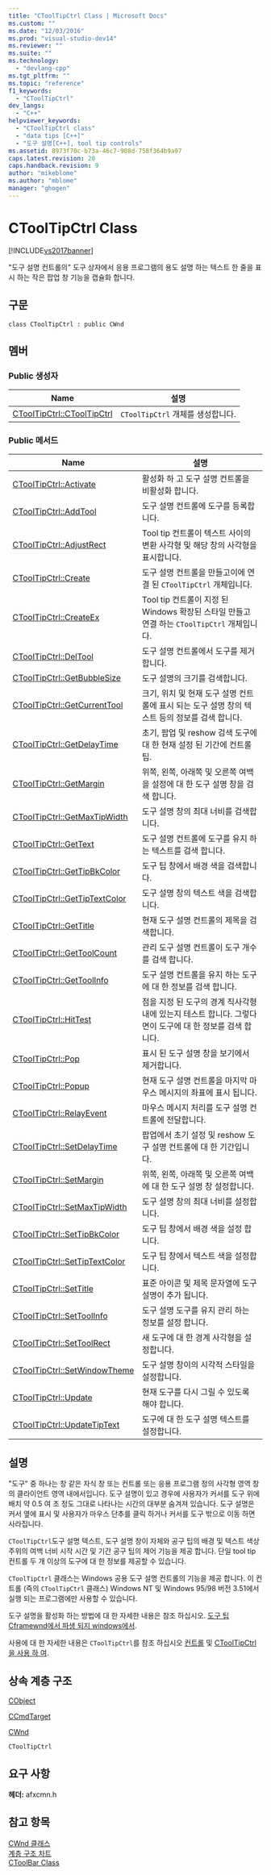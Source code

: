 ```yaml
---
title: "CToolTipCtrl Class | Microsoft Docs"
ms.custom: ""
ms.date: "12/03/2016"
ms.prod: "visual-studio-dev14"
ms.reviewer: ""
ms.suite: ""
ms.technology: 
  - "devlang-cpp"
ms.tgt_pltfrm: ""
ms.topic: "reference"
f1_keywords: 
  - "CToolTipCtrl"
dev_langs: 
  - "C++"
helpviewer_keywords: 
  - "CToolTipCtrl class"
  - "data tips [C++]"
  - "도구 설명[C++], tool tip controls"
ms.assetid: 8973f70c-b73a-46c7-908d-758f364b9a97
caps.latest.revision: 20
caps.handback.revision: 9
author: "mikeblome"
ms.author: "mblome"
manager: "ghogen"
---
```

# CToolTipCtrl Class
[!INCLUDE[vs2017banner](../../assembler/inline/includes/vs2017banner.md)]

"도구 설명 컨트롤의" 도구 상자에서 응용 프로그램의 용도 설명 하는 텍스트 한 줄을 표시 하는 작은 팝업 창 기능을 캡슐화 합니다.  
  
## 구문  
  
```  
class CToolTipCtrl : public CWnd  
```  
  
## 멤버  
  
### Public 생성자  
  
|Name|설명|  
|----------|--------|  
|[CToolTipCtrl::CToolTipCtrl](../Topic/CToolTipCtrl::CToolTipCtrl.md)|`CToolTipCtrl` 개체를 생성합니다.|  
  
### Public 메서드  
  
|Name|설명|  
|----------|--------|  
|[CToolTipCtrl::Activate](../Topic/CToolTipCtrl::Activate.md)|활성화 하 고 도구 설명 컨트롤을 비활성화 합니다.|  
|[CToolTipCtrl::AddTool](../Topic/CToolTipCtrl::AddTool.md)|도구 설명 컨트롤에 도구를 등록합니다.|  
|[CToolTipCtrl::AdjustRect](../Topic/CToolTipCtrl::AdjustRect.md)|Tool tip 컨트롤이 텍스트 사이의 변환 사각형 및 해당 창의 사각형을 표시합니다.|  
|[CToolTipCtrl::Create](../Topic/CToolTipCtrl::Create.md)|도구 설명 컨트롤을 만들고이에 연결 된 `CToolTipCtrl` 개체입니다.|  
|[CToolTipCtrl::CreateEx](../Topic/CToolTipCtrl::CreateEx.md)|Tool tip 컨트롤이 지정 된 Windows 확장된 스타일 만들고 연결 하는 `CToolTipCtrl` 개체입니다.|  
|[CToolTipCtrl::DelTool](../Topic/CToolTipCtrl::DelTool.md)|도구 설명 컨트롤에서 도구를 제거합니다.|  
|[CToolTipCtrl::GetBubbleSize](../Topic/CToolTipCtrl::GetBubbleSize.md)|도구 설명의 크기를 검색합니다.|  
|[CToolTipCtrl::GetCurrentTool](../Topic/CToolTipCtrl::GetCurrentTool.md)|크기, 위치 및 현재 도구 설명 컨트롤에 표시 되는 도구 설명 창의 텍스트 등의 정보를 검색 합니다.|  
|[CToolTipCtrl::GetDelayTime](../Topic/CToolTipCtrl::GetDelayTime.md)|초기, 팝업 및 reshow 검색 도구에 대 한 현재 설정 된 기간에 컨트롤 팁.|  
|[CToolTipCtrl::GetMargin](../Topic/CToolTipCtrl::GetMargin.md)|위쪽, 왼쪽, 아래쪽 및 오른쪽 여백을 설정에 대 한 도구 설명 창을 검색 합니다.|  
|[CToolTipCtrl::GetMaxTipWidth](../Topic/CToolTipCtrl::GetMaxTipWidth.md)|도구 설명 창의 최대 너비를 검색합니다.|  
|[CToolTipCtrl::GetText](../Topic/CToolTipCtrl::GetText.md)|도구 설명 컨트롤에 도구를 유지 하는 텍스트를 검색 합니다.|  
|[CToolTipCtrl::GetTipBkColor](../Topic/CToolTipCtrl::GetTipBkColor.md)|도구 팁 창에서 배경 색을 검색합니다.|  
|[CToolTipCtrl::GetTipTextColor](../Topic/CToolTipCtrl::GetTipTextColor.md)|도구 설명 창의 텍스트 색을 검색합니다.|  
|[CToolTipCtrl::GetTitle](../Topic/CToolTipCtrl::GetTitle.md)|현재 도구 설명 컨트롤의 제목을 검색합니다.|  
|[CToolTipCtrl::GetToolCount](../Topic/CToolTipCtrl::GetToolCount.md)|관리 도구 설명 컨트롤이 도구 개수를 검색 합니다.|  
|[CToolTipCtrl::GetToolInfo](../Topic/CToolTipCtrl::GetToolInfo.md)|도구 설명 컨트롤을 유지 하는 도구에 대 한 정보를 검색 합니다.|  
|[CToolTipCtrl::HitTest](../Topic/CToolTipCtrl::HitTest.md)|점을 지정 된 도구의 경계 직사각형 내에 있는지 테스트 합니다.  그렇다면이 도구에 대 한 정보를 검색 합니다.|  
|[CToolTipCtrl::Pop](../Topic/CToolTipCtrl::Pop.md)|표시 된 도구 설명 창을 보기에서 제거합니다.|  
|[CToolTipCtrl::Popup](../Topic/CToolTipCtrl::Popup.md)|현재 도구 설명 컨트롤을 마지막 마우스 메시지의 좌표에 표시 됩니다.|  
|[CToolTipCtrl::RelayEvent](../Topic/CToolTipCtrl::RelayEvent.md)|마우스 메시지 처리를 도구 설명 컨트롤에 전달합니다.|  
|[CToolTipCtrl::SetDelayTime](../Topic/CToolTipCtrl::SetDelayTime.md)|팝업에서 초기 설정 및 reshow 도구 설명 컨트롤에 대 한 기간입니다.|  
|[CToolTipCtrl::SetMargin](../Topic/CToolTipCtrl::SetMargin.md)|위쪽, 왼쪽, 아래쪽 및 오른쪽 여백에 대 한 도구 설명 창 설정합니다.|  
|[CToolTipCtrl::SetMaxTipWidth](../Topic/CToolTipCtrl::SetMaxTipWidth.md)|도구 설명 창의 최대 너비를 설정합니다.|  
|[CToolTipCtrl::SetTipBkColor](../Topic/CToolTipCtrl::SetTipBkColor.md)|도구 팁 창에서 배경 색을 설정 합니다.|  
|[CToolTipCtrl::SetTipTextColor](../Topic/CToolTipCtrl::SetTipTextColor.md)|도구 팁 창에서 텍스트 색을 설정합니다.|  
|[CToolTipCtrl::SetTitle](../Topic/CToolTipCtrl::SetTitle.md)|표준 아이콘 및 제목 문자열에 도구 설명이 추가 됩니다.|  
|[CToolTipCtrl::SetToolInfo](../Topic/CToolTipCtrl::SetToolInfo.md)|도구 설명 도구를 유지 관리 하는 정보를 설정 합니다.|  
|[CToolTipCtrl::SetToolRect](../Topic/CToolTipCtrl::SetToolRect.md)|새 도구에 대 한 경계 사각형을 설정합니다.|  
|[CToolTipCtrl::SetWindowTheme](../Topic/CToolTipCtrl::SetWindowTheme.md)|도구 설명 창이의 시각적 스타일을 설정합니다.|  
|[CToolTipCtrl::Update](../Topic/CToolTipCtrl::Update.md)|현재 도구를 다시 그릴 수 있도록 해야 합니다.|  
|[CToolTipCtrl::UpdateTipText](../Topic/CToolTipCtrl::UpdateTipText.md)|도구에 대 한 도구 설명 텍스트를 설정합니다.|  
  
## 설명  
 "도구" 중 하나는 창 같은 자식 창 또는 컨트롤 또는 응용 프로그램 정의 사각형 영역 창의 클라이언트 영역 내에서입니다.  도구 설명이 있고 경우에 사용자가 커서를 도구 위에 배치 약 0.5 여 초 정도 그대로 나타나는 시간의 대부분 숨겨져 있습니다.  도구 설명은 커서 옆에 표시 및 사용자가 마우스 단추를 클릭 하거나 커서를 도구 밖으로 이동 하면 사라집니다.  
  
 `CToolTipCtrl`도구 설명 텍스트, 도구 설명 창이 자체와 공구 팁의 배경 및 텍스트 색상 주위의 여백 너비 시작 시간 및 기간 공구 팁의 제어 기능을 제공 합니다.  단일 tool tip 컨트롤 두 개 이상의 도구에 대 한 정보를 제공할 수 있습니다.  
  
 `CToolTipCtrl` 클래스는 Windows 공용 도구 설명 컨트롤의 기능을 제공 합니다.  이 컨트롤 \(즉의 `CToolTipCtrl` 클래스\) Windows NT 및 Windows 95\/98 버전 3.51에서 실행 되는 프로그램에만 사용할 수 있습니다.  
  
 도구 설명을 활성화 하는 방법에 대 한 자세한 내용은 참조 하십시오.  [도구 팁 Cframewnd에서 파생 되지 windows에서](../../mfc/tool-tips-in-windows-not-derived-from-cframewnd.md).  
  
 사용에 대 한 자세한 내용은 `CToolTipCtrl`를 참조 하십시오  [컨트롤](../../mfc/controls-mfc.md) 및  [CToolTipCtrl을 사용 하 여](../../mfc/using-ctooltipctrl.md).  
  
## 상속 계층 구조  
 [CObject](../../mfc/reference/cobject-class.md)  
  
 [CCmdTarget](../../mfc/reference/ccmdtarget-class.md)  
  
 [CWnd](../../mfc/reference/cwnd-class.md)  
  
 `CToolTipCtrl`  
  
## 요구 사항  
 **헤더:**  afxcmn.h  
  
## 참고 항목  
 [CWnd 클래스](../../mfc/reference/cwnd-class.md)   
 [계층 구조 차트](../../mfc/hierarchy-chart.md)   
 [CToolBar Class](../../mfc/reference/ctoolbar-class.md)